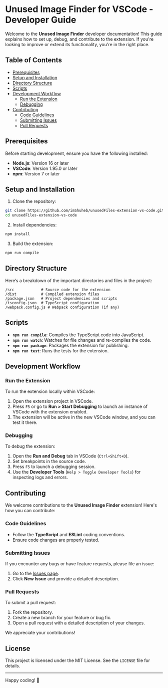 
# Unused Image Finder for VSCode - Developer Guide

Welcome to the **Unused Image Finder** developer documentation! This guide explains how to set up, debug, and contribute to the extension. If you're looking to improve or extend its functionality, you're in the right place.

## Table of Contents

- [Prerequisites](#prerequisites)
- [Setup and Installation](#setup-and-installation)
- [Directory Structure](#directory-structure)
- [Scripts](#scripts)
- [Development Workflow](#development-workflow)
  - [Run the Extension](#run-the-extension)
  - [Debugging](#debugging)
- [Contributing](#contributing)
  - [Code Guidelines](#code-guidelines)
  - [Submitting Issues](#submitting-issues)
  - [Pull Requests](#pull-requests)

## Prerequisites

Before starting development, ensure you have the following installed:

- **Node.js**: Version 16 or later
- **VSCode**: Version 1.95.0 or later
- **npm**: Version 7 or later

## Setup and Installation

1. Clone the repository:

```bash
git clone https://github.com/imShuheb/unusedFiles-extension-vs-code.git
cd unusedFiles-extension-vs-code
```

2. Install dependencies:

```bash
npm install
```

3. Build the extension:

```bash
npm run compile
```

## Directory Structure

Here’s a breakdown of the important directories and files in the project:

```
/src            # Source code for the extension
/dist           # Compiled extension files
/package.json   # Project dependencies and scripts
/tsconfig.json  # TypeScript configuration
/webpack.config.js # Webpack configuration (if any)
```

## Scripts

- **`npm run compile`**: Compiles the TypeScript code into JavaScript.
- **`npm run watch`**: Watches for file changes and re-compiles the code.
- **`npm run package`**: Packages the extension for publishing.
- **`npm run test`**: Runs the tests for the extension.

## Development Workflow

### Run the Extension

To run the extension locally within VSCode:

1. Open the extension project in VSCode.
2. Press `F5` or go to **Run > Start Debugging** to launch an instance of VSCode with the extension enabled.
3. The extension will be active in the new VSCode window, and you can test it there.

### Debugging

To debug the extension:

1. Open the **Run and Debug** tab in VSCode (`Ctrl+Shift+D`).
2. Set breakpoints in the source code.
3. Press `F5` to launch a debugging session.
4. Use the **Developer Tools** (`Help > Toggle Developer Tools`) for inspecting logs and errors.

## Contributing

We welcome contributions to the **Unused Image Finder** extension! Here's how you can contribute:

### Code Guidelines

- Follow the **TypeScript** and **ESLint** coding conventions.
- Ensure code changes are properly tested.

### Submitting Issues

If you encounter any bugs or have feature requests, please file an issue:

1. Go to the [Issues page](https://github.com/imShuheb/unusedFiles-extension-vs-code/issues).
2. Click **New Issue** and provide a detailed description.

### Pull Requests

To submit a pull request:

1. Fork the repository.
2. Create a new branch for your feature or bug fix.
3. Open a pull request with a detailed description of your changes.

We appreciate your contributions!

## License

This project is licensed under the MIT License. See the `LICENSE` file for details.

---
Happy coding! 🚀
